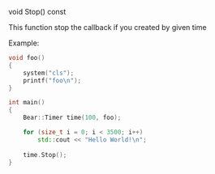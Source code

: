void Stop() const

This function stop the callback if you created by given time

Example:

```C++
void foo()
{
	system("cls");
	printf("foo\n");
}

int main()
{
	Bear::Timer time(100, foo);

	for (size_t i = 0; i < 3500; i++)
		std::cout << "Hello World!\n";
	
	time.Stop();
}
```